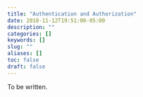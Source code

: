 ```yaml
---
title: "Authentication and Authorization"
date: 2018-11-12T19:51:00-05:00
description: ""
categories: []
keywords: []
slug: ""
aliases: []
toc: false
draft: false
---
```


To be written.